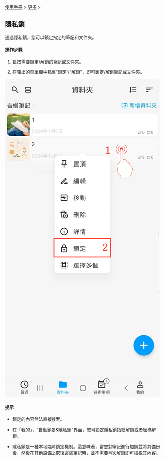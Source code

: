 [使用手冊](/dragonnest/drawnote/manual/zh-tw) > [更多](/dragonnest/drawnote/manual/zh-tw/more) >

隱私鎖
---
通過隱私鎖，您可以鎖定指定的筆記和文件夾。
#### 操作步驟

1. 長按需要鎖定/解鎖的筆記或文件夾。

2. 在彈出的菜單欄中點擊“鎖定“/”解鎖”，即可鎖定/解鎖筆記或文件夾。

![](imgs/privacy_lock2.png)

#### 提示
- 鎖定的內容無法直接搜索。


- 在「我的」，"自動鎖定&隱私鎖"界面，您可設定隱私鎖指紋解鎖或者密碼解鎖。


- 隱私鎖是一種本地臨時鎖定機制。這意味著，當您對筆記進行加鎖並將其備份後，然後在其他設備上恢復這些筆記時，並不需要再次解鎖即可檢視其內容。